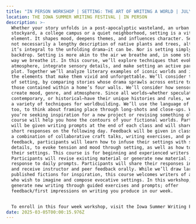 ```yaml
---
title: "IN PERSON WORKSHOP | SETTING: THE ART OF WRITING A WORLD | JULY 13 - 18"
location: THE IOWA SUMMER WRITING FESTIVAL | IN PERSON
description: >-
  Whether your story unfolds in a post-apocalyptic wasteland, an urban
  stockyard, a college campus or a quiet neighborhood, setting is a vital
  element. It shapes mood, deepens themes, and influences character. Setting is
  not necessarily a lengthy description of native plants and trees, although—if
  it’s integral to the unfolding drama—it can be. Nor is setting simply a
  backdrop. Setting is more akin to the air we breathe and, in some stories, the
  way we breathe it. In this course, we’ll explore techniques that evoke
  atmosphere, integrate sensory details, and make setting an active part of the
  plot. Together we’ll analyze literary examples of iconic worlds and identify
  the elements that make them vivid and unforgettable. We’ll consider the scope
  of setting, by comparing stories whose drama sprawls across entire towns to
  those contained within a home’s four walls. We’ll consider how sensory details
  create mood, genre, and atmosphere. Since all worlds—whether speculative,
  contemporary, or historical—have their unique histories and rules, we’ll study
  a variety of techniques for worldbuilding. We’ll use the language of film,
  too, to think about framing place through long-shots and close-ups. Whether
  you’re seeking inspiration for a new project or revising something old, this
  course will help you hone the contours of your fictional worlds. Participants
  will be given writing prompts at the end of each class and will share their
  short responses on the following day. Feedback will be given in class. Through
  a combination of collaborative craft talks, writing exercises, and peer
  feedback, participants will learn how to infuse their settings with sensual
  details, to evoke tension and mood through setting, as well as how to frame
  their settings. This course is for beginning and experienced writers alike.
  Participants will revise existing material or generate new material in
  response to daily prompts. Participants will share their responses in class
  and receive instructor and peer feedback orally. While we’ll draw largely on
  published fictions for inspiration, this course welcomes writers of all genres
  who wish to imagine and compose evocative settings. In this workshop, we will
  generate new writing through guided exercises and prompts; offer
  feedback/first impressions on writing you produce in our week.


  To enroll in this four week workshop, visit the Iowa Summer Writing Festival: [link](https://iowasummerwritingfestival.uiowa.edu/events/1766/setting-art-writing-world) 
date: 2025-03-05T00:00:15.976Z
---
```

